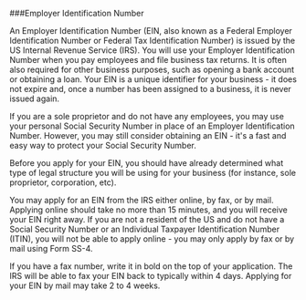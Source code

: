 ---
---
###Employer Identification Number

An Employer Identification Number (EIN, also known as a Federal Employer Identification Number or Federal Tax Identification Number) is issued by the US Internal Revenue Service (IRS). You will use your Employer Identification Number when you pay employees and file business tax returns. It is often also required for other business purposes, such as opening a bank account or obtaining a loan. Your EIN is a unique identifier for your business - it does not expire and, once a number has been assigned to a business, it is never issued again.

If you are a sole proprietor and do not have any employees, you may use your personal Social Security Number in place of an Employer Identification Number. However, you may still consider obtaining an EIN - it's a fast and easy way to protect your Social Security Number.

Before you apply for your EIN, you should have already determined what type of legal structure you will be using for your business (for instance, sole proprietor, corporation, etc).

You may apply for an EIN from the IRS either online, by fax, or by mail. Applying online should take no more than 15 minutes, and you will receive your EIN right away. If you are not a resident of the US and do not have a Social Security Number or an Individual Taxpayer Identification Number (ITIN), you will not be able to apply online - you may only apply by fax or by mail using Form SS-4.

If you have a fax number, write it in bold on the top of your application. The IRS will be able to fax your EIN back to typically within 4 days. Applying for your EIN by mail may take 2 to 4 weeks.
